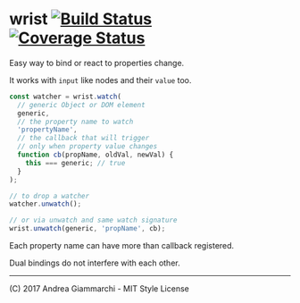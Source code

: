 # wrist [![Build Status](https://travis-ci.org/WebReflection/wrist.svg?branch=master)](https://travis-ci.org/WebReflection/wrist) [![Coverage Status](https://coveralls.io/repos/github/WebReflection/wrist/badge.svg?branch=master)](https://coveralls.io/github/WebReflection/wrist?branch=master)


Easy way to bind or react to properties change.

It works with `input` like nodes and their `value` too.

```js
const watcher = wrist.watch(
  // generic Object or DOM element
  generic,
  // the property name to watch
  'propertyName',
  // the callback that will trigger
  // only when property value changes
  function cb(propName, oldVal, newVal) {
    this === generic; // true
  }
);

// to drop a watcher
watcher.unwatch();

// or via unwatch and same watch signature
wrist.unwatch(generic, 'propName', cb);
```

Each property name can have more than callback registered.

Dual bindings do not interfere with each other.

- - -

(C) 2017 Andrea Giammarchi - MIT Style License
